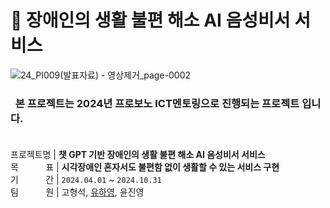 # 👀 장애인의 생활 불편 해소 AI 음성비서 서비스
![24_PI009(발표자료) - 영상제거_page-0002](https://github.com/user-attachments/assets/5c0cac1b-4d78-4980-ac23-ed5406fe13ca)

###  &nbsp; 본 프로젝트는 2024년 프로보노 ICT멘토링으로 진행되는 프로젝트 입니다.<br><br>

프로젝트명 | **챗 GPT 기반 장애인의 생활 불편 해소 AI 음성비서 서비스**<br>
목&nbsp;&nbsp;&nbsp;&nbsp;&nbsp;&nbsp;&nbsp;&nbsp;&nbsp;&nbsp;&nbsp;표 | **시각장애인 혼자서도 불편함 없이 생활할 수 있는 서비스 구현** <br>
기&nbsp;&nbsp;&nbsp;&nbsp;&nbsp;&nbsp;&nbsp;&nbsp;&nbsp;&nbsp;&nbsp;간 | `2024.04.01` ~ `2024.10.31` <br>
팀&nbsp;&nbsp;&nbsp;&nbsp;&nbsp;&nbsp;&nbsp;&nbsp;&nbsp;&nbsp;&nbsp;원 | 고형석, [유하영](https://github.com/Hayeonggg), 윤진영<br>







<br><br><br><br><br>
